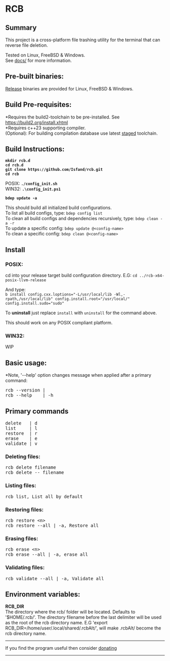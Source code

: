 # **RCB**

## **Summary**

This project is a cross-platform file trashing utility for the terminal that can reverse file deletion.

Tested on Linux, FreeBSD & Windows. \
See [docs/](docs/) for more information.

## **Pre-built binaries:**
[Release](https://github.com/Isfand/rcb/releases) binaries are provided for Linux, FreeBSD & Windows.

## **Build Pre-requisites:**
*Requires the build2-toolchain to be pre-installed. See https://build2.org/install.xhtml \
*Requires c++23 supporting compiler. \
(Optional): For building compilation database use latest [staged](https://stage.build2.org/0/) toolchain.

## **Build Instructions:**

**`mkdir rcb.d`** \
**`cd rcb.d`** \
**`git clone https://github.com/Isfand/rcb.git`** \
**`cd rcb`**

POSIX: **`./config_init.sh`**\
WIN32: **`.\config_init.ps1`**

**`bdep update -a`**

This should build all initialized build configurations. \
To list all build configs, type: `bdep config list` \
To clean all build configs and dependencies recursively, type: `bdep clean -a -r` \
To update a specific config: `bdep update @<config-name>` \
To clean a specific config: `bdep clean @<config-name>`

## **Install**

### POSIX:
cd into your release target build configuration directory. E.G: `cd ../rcb-x64-posix-llvm-release`

And type: \
`b install config.cxx.loptions="-L/usr/local/lib -Wl,-rpath,/usr/local/lib" config.install.root="/usr/local/" config.install.sudo="sudo"`

To **uninstall** just replace `install` with `uninstall` for the command above. 

This should work on any POSIX compliant platform.

### WIN32:
WIP

## **Basic usage:**
*Note, '--help' option changes message when applied after a primary command:
<pre>
rcb --version | 
rcb --help    | -h
</pre>

## **Primary commands**

<pre>
delete   | d
list     | l
restore  | r
erase    | e
validate | v
</pre>

### Deleting files:
<pre>
rcb delete filename
rcb delete -- filename
</pre>

### Listing files:
<pre>
rcb list, List all by default
</pre>

### Restoring files:
<pre>
rcb restore &lt;n&gt;
rcb restore --all | -a, Restore all
</pre>

### Erasing files:
<pre>
rcb erase &lt;n&gt;
rcb erase --all | -a, erase all
</pre>

### Validating files:
<pre>
rcb validate --all | -a, Validate all
</pre>

## **Environment variables:**
**RCB_DIR**\
The directory where the rcb/ folder will be located. Defaults to '$HOME/.rcb/'. The directory filename before the last delimiter will be used as the root of the rcb directory name.
E.G 'export RCB_DIR=/home/user/.local/shared/.rcbAlt/', will make .rcbAlt/ become the rcb directory name.

---

If you find the program useful then consider [donating](https://www.paypal.com/donate/?hosted_button_id=ZP93X3GYEJBA4)

---
